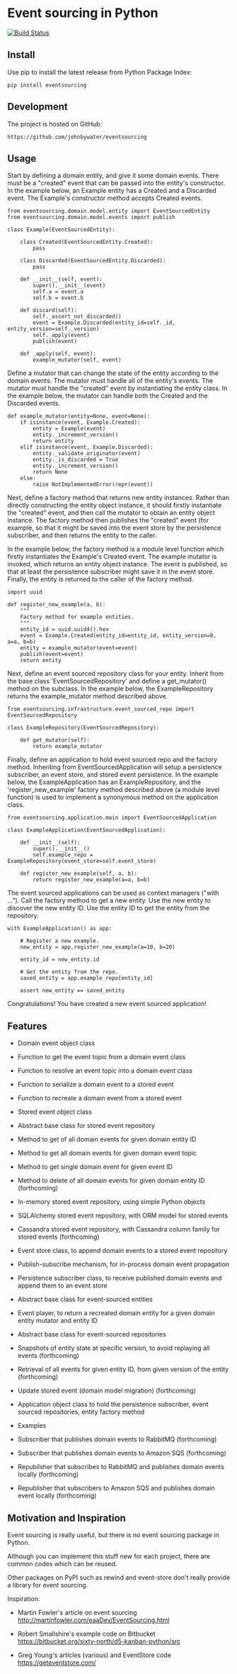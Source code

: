 # Event sourcing in Python

[![Build Status](https://secure.travis-ci.org/johnbywater/eventsourcing.png)](https://travis-ci.org/johnbywater/eventsourcing)


## Install

Use pip to install the latest release from Python Package Index:

    pip install eventsourcing


## Development

The project is hosted on GitHub:

    https://github.com/johnbywater/eventsourcing


## Usage

Start by defining a domain entity, and give it some domain events. There must
be a "created" event that can be passed into the entity's constructor.
In the example below, an Example entity has a Created and a
Discarded event. The Example's constructor method accepts Created events.

    from eventsourcing.domain.model.entity import EventSourcedEntity
    from eventsourcing.domain.model.events import publish

    class Example(EventSourcedEntity):
    
        class Created(EventSourcedEntity.Created): 
            pass
    
        class Discarded(EventSourcedEntity.Discarded):
            pass
    
        def __init__(self, event):
            super().__init__(event)
            self.a = event.a
            self.b = event.b
    
        def discard(self):
            self._assert_not_discarded()
            event = Example.Discarded(entity_id=self._id, entity_version=self._version)
            self._apply(event)
            publish(event)
    
        def _apply(self, event):
            example_mutator(self, event)

    
Define a mutator that can change the state of the entity according to the domain events. The mutator
must handle all of the entity's events. The mutator must handle the "created" event by instantiating
the entity class. In the example below, the mutator can handle both the Created and the Discarded events.

    def example_mutator(entity=None, event=None):
        if isinstance(event, Example.Created):
            entity = Example(event)
            entity._increment_version()
            return entity
        elif isinstance(event, Example.Discarded):
            entity._validate_originator(event)
            entity._is_discarded = True
            entity._increment_version()
            return None
        else:
            raise NotImplementedError(repr(event))


Next, define a factory method that returns new entity instances. Rather than directly constructing the entity object
instance, it should firstly instantiate the "created" event, and then call the mutator to obtain
an entity object instance. The factory method then publishes the "created" event (for example, so that it might be
saved into the event store by the persistence subscriber, and then returns the entity to the caller.

In the example below, the factory method is a module level function which firstly instantiates the
Example's Created event. The example mutator is invoked, which returns an entity object instance. The event is
published, so that at least the persistence subscriber might save it in the event store. Finally, the entity is
returned to the caller of the factory method.

    import uuid

    def register_new_example(a, b):
        """
        Factory method for example entities.
        """
        entity_id = uuid.uuid4().hex
        event = Example.Created(entity_id=entity_id, entity_version=0, a=a, b=b)
        entity = example_mutator(event=event)
        publish(event=event)
        return entity


Next, define an event sourced repository class for your entity. Inherit from the base class
'EventSourcedRepository' and define a get_mutator() method on the subclass.
In the example below, the ExampleRepository returns the example_mutator method described above.

    from eventsourcing.infrastructure.event_sourced_repo import EventSourcedRepository    
    
    class ExampleRepository(EventSourcedRepository):
    
        def get_mutator(self):
            return example_mutator


Finally, define an application to hold event sourced repo and the factory method. Inheriting from
EventSourcedApplication will setup a persistence subscriber, an event store, and stored event persistence.
In the example below, the ExampleApplication has an ExampleRepository, and the 'register_new_example' 
factory method described above (a module level function) is used to implement a
synonymous method on the application class.

    from eventsourcing.application.main import EventSourcedApplication

    class ExampleApplication(EventSourcedApplication):
    
        def __init__(self):
            super().__init__()
            self.example_repo = ExampleRepository(event_store=self.event_store)
    
        def register_new_example(self, a, b):
            return register_new_example(a=a, b=b)


The event sourced applications can be used as context managers ("with ..."). Call the factory method to
get a new entity. Use the new entity to discover the new entity ID. Use the entity ID to get the entity
from the repository.

    with ExampleApplication() as app:

        # Register a new example.
        new_entity = app.register_new_example(a=10, b=20)

        entity_id = new_entity.id

        # Get the entity from the repo.
        saved_entity = app.example_repo[entity_id]

        assert new_entity == saved_entity


Congratulations! You have created a new event sourced application!


## Features

* Domain event object class

* Function to get the event topic from a domain event class

* Function to resolve an event topic into a domain event class

* Function to serialize a domain event to a stored event

* Function to recreate a domain event from a stored event

* Stored event object class

* Abstract base class for stored event repository

* Method to get of all domain events for given domain entity ID

* Method to get all domain events for given domain event topic

* Method to get single domain event for given event ID

* Method to delete of all domain events for given domain entity ID (forthcoming)

* In-memory stored event repository, using simple Python objects

* SQLAlchemy stored event repository, with ORM model for stored events

* Cassandra stored event repository, with Cassandra column family for stored events (forthcoming)

* Event store class, to append domain events to a stored event repository

* Publish-subscribe mechanism, for in-process domain event propagation

* Persistence subscriber class, to receive published domain events and append them to an event store

* Abstract base class for event-sourced entities

* Event player, to return a recreated domain entity for a given domain entity mutator and entity ID

* Abstract base class for event-sourced repositories

* Snapshots of entity state at specific version, to avoid replaying all events (forthcoming)

* Retrieval of all events for given entity ID, from given version of the entity (forthcoming)

* Update stored event (domain model migration) (forthcoming)

* Application object class to hold the persistence subscriber, event sourced repositories, entity factory method

* Examples

* Subscriber that publishes domain events to RabbitMQ (forthcoming)

* Subscriber that publishes domain events to Amazon SQS (forthcoming)

* Repubilsher that subscribes to RabbitMQ and publishes domain events locally (forthcoming)

* Republisher that subscribers to Amazon SQS and publishes domain event locally (forthcoming)


## Motivation and Inspiration

Event sourcing is really useful, but there is no event sourcing package in Python.

Although you can implement this stuff new for each project, there are common codes which can be reused.

Other packages on PyPI such as rewind and event-store don't really provide a library for event sourcing.

Inspiration:

* Martin Fowler's article on event sourcing http://martinfowler.com/eaaDev/EventSourcing.html

* Robert Smallshire's example code on Bitbucket https://bitbucket.org/sixty-north/d5-kanban-python/src

* Greg Young's articles (various) and EventStore code https://geteventstore.com/
 
